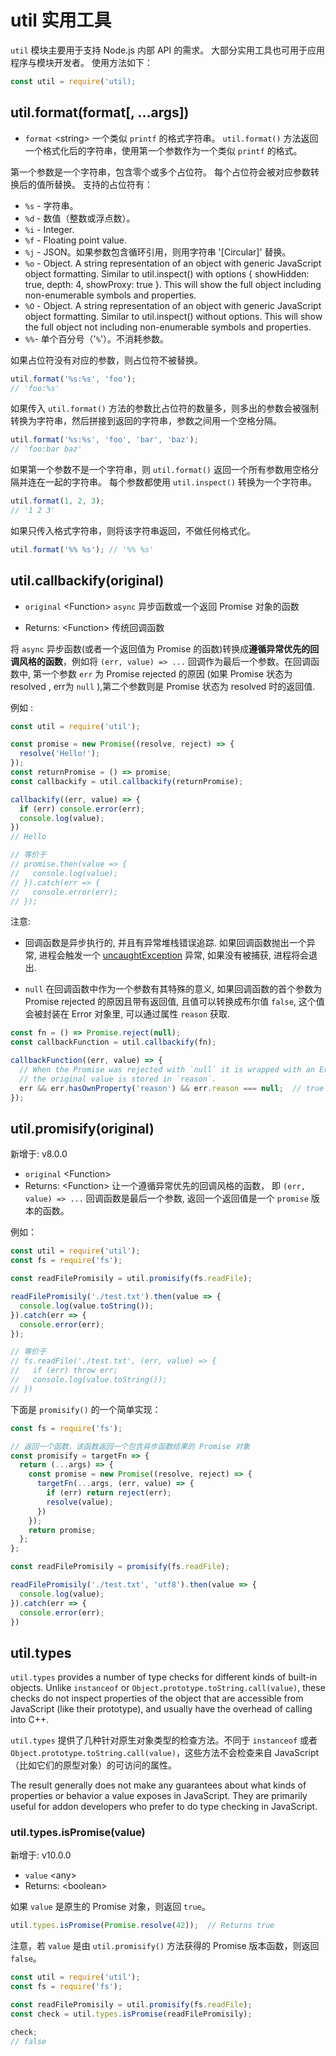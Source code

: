 # util 实用工具
`util` 模块主要用于支持 Node.js 内部 API 的需求。 大部分实用工具也可用于应用程序与模块开发者。 使用方法如下：
```js
const util = require('util);
```

## util.format(format[, ...args])
* `format` \<string\> 一个类似 `printf` 的格式字符串。
`util.format()` 方法返回一个格式化后的字符串，使用第一个参数作为一个类似 `printf` 的格式。

第一个参数是一个字符串，包含零个或多个占位符。 每个占位符会被对应参数转换后的值所替换。 支持的占位符有：

* `%s` - 字符串。
* `%d` - 数值（整数或浮点数）。
* `%i` - Integer.
* `%f` - Floating point value.
* `%j` - JSON。如果参数包含循环引用，则用字符串 '[Circular]' 替换。
* `%o` - Object. A string representation of an object with generic JavaScript object formatting. Similar to util.inspect() with options { showHidden: true, depth: 4, showProxy: true }. This will show the full object including non-enumerable symbols and properties.
* `%O` - Object. A string representation of an object with generic JavaScript object formatting. Similar to util.inspect() without options. This will show the full object not including non-enumerable symbols and properties.
* `%%`- 单个百分号（'`%`'）。不消耗参数。

如果占位符没有对应的参数，则占位符不被替换。
```js
util.format('%s:%s', 'foo');
// 'foo:%s'
```

如果传入 `util.format()` 方法的参数比占位符的数量多，则多出的参数会被强制转换为字符串，然后拼接到返回的字符串，参数之间用一个空格分隔。
```js
util.format('%s:%s', 'foo', 'bar', 'baz');
// 'foo:bar baz'
```

如果第一个参数不是一个字符串，则 `util.format()` 返回一个所有参数用空格分隔并连在一起的字符串。 每个参数都使用 `util.inspect()` 转换为一个字符串。
```js
util.format(1, 2, 3);
// '1 2 3'
```

如果只传入格式字符串，则将该字符串返回，不做任何格式化。
```js
util.format('%% %s'); // '%% %s'
```

## util.callbackify(original)
* `original` \<Function\>  `async` 异步函数或一个返回 Promise 对象的函数

* Returns: \<Function\> 传统回调函数

将 `async` 异步函数(或者一个返回值为 Promise 的函数)转换成**遵循异常优先的回调风格的函数**，例如将 `(err, value) => ...` 回调作为最后一个参数。在回调函数中, 第一个参数 `err` 为 Promise rejected 的原因 (如果 Promise 状态为 resolved , err为 `null` ),第二个参数则是 Promise 状态为 resolved 时的返回值.

例如 :
```js
const util = require('util');

const promise = new Promise((resolve, reject) => {
  resolve('Hello!');
});
const returnPromise = () => promise;
const callbackify = util.callbackify(returnPromise);

callbackify((err, value) => {
  if (err) console.error(err);
  console.log(value);
})
// Hello

// 等价于
// promise.then(value => {
//   console.log(value);
// }).catch(err => {
//   console.error(err);
// });
```

注意:

* 回调函数是异步执行的, 并且有异常堆栈错误追踪. 如果回调函数抛出一个异常, 进程会触发一个 [uncaughtException](http://nodejs.cn/api/process.html#process_event_uncaughtexception) 异常, 如果没有被捕获, 进程将会退出.

* `null` 在回调函数中作为一个参数有其特殊的意义, 如果回调函数的首个参数为 Promise rejected 的原因且带有返回值, 且值可以转换成布尔值 `false`, 这个值会被封装在 Error 对象里, 可以通过属性 `reason` 获取.

```js
const fn = () => Promise.reject(null);
const callbackFunction = util.callbackify(fn);

callbackFunction((err, value) => {
  // When the Promise was rejected with `null` it is wrapped with an Error and
  // the original value is stored in `reason`.
  err && err.hasOwnProperty('reason') && err.reason === null;  // true
});
```

## util.promisify(original)
新增于: v8.0.0
* `original` \<Function\>
* Returns: \<Function\>
让一个遵循异常优先的回调风格的函数， 即 `(err, value) => ...` 回调函数是最后一个参数, 返回一个返回值是一个 `promise` 版本的函数。

例如：
```js
const util = require('util');
const fs = require('fs');

const readFilePromisily = util.promisify(fs.readFile);

readFilePromisily('./test.txt').then(value => {
  console.log(value.toString());
}).catch(err => {
  console.error(err);
});

// 等价于
// fs.readFile('./test.txt', (err, value) => {
//   if (err) throw err;
//   console.log(value.toString());
// })
```

下面是 `promisify()` 的一个简单实现：
```js
const fs = require('fs');

// 返回一个函数，该函数返回一个包含异步函数结果的 Promise 对象
const promisify = targetFn => {
  return (...args) => {
    const promise = new Promise((resolve, reject) => {
      targetFn(...args, (err, value) => {
        if (err) return reject(err);
        resolve(value);
      })
    });
    return promise;
  };
};

const readFilePromisily = promisify(fs.readFile);

readFilePromisily('./test.txt', 'utf8').then(value => {
  console.log(value);
}).catch(err => {
  console.error(err);
})
```

## util.types
`util.types` provides a number of type checks for different kinds of built-in objects. Unlike `instanceof` or `Object.prototype.toString.call(value)`, these checks do not inspect properties of the object that are accessible from JavaScript (like their prototype), and usually have the overhead of calling into C++.

`util.types` 提供了几种针对原生对象类型的检查方法。不同于 `instanceof` 或者 `Object.prototype.toString.call(value)`，这些方法不会检查来自 JavaScript（比如它们的原型对象）的可访问的属性。

The result generally does not make any guarantees about what kinds of properties or behavior a value exposes in JavaScript. They are primarily useful for addon developers who prefer to do type checking in JavaScript.

### util.types.isPromise(value)
新增于: v10.0.0

* `value` \<any\>
* Returns: \<boolean\>

如果 `value` 是原生的 Promise 对象，则返回 `true`。
```js
util.types.isPromise(Promise.resolve(42));  // Returns true
```

注意，若 `value` 是由 `util.promisify()` 方法获得的 Promise 版本函数，则返回 `false`。
```js
const util = require('util');
const fs = require('fs');

const readFilePromisily = util.promisify(fs.readFile);
const check = util.types.isPromise(readFilePromisily);

check;
// false
```